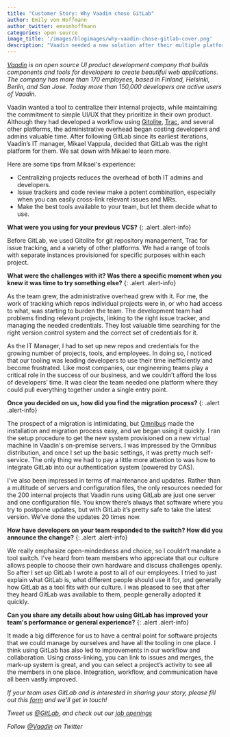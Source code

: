 ```yaml
---
title: "Customer Story: Why Vaadin chose GitLab"
author: Emily von Hoffmann
author_twitter: emvonhoffmann
categories: open source
image_title: '/images/blogimages/why-vaadin-chose-gitlab-cover.png'
description: "Vaadin needed a new solution after their multiple platforms began costing too much time and frustration."
---
```


_[Vaadin](https://vaadin.com) is an open source UI product development company that builds components and tools for developers to create beautiful web applications. The company has more than 170 employees, based in Finland, Helsinki, Berlin, and San Jose. Today more than 150,000 developers are active users of Vaadin._

<!-- more -->

Vaadin wanted a tool to centralize their internal projects, while maintaining the commitment to simple UI/UX that they prioritize in their own product. Although they had developed a workflow using [Gitolite](http://gitolite.com/gitolite/index.html), [Trac](https://trac.edgewall.org/), and several other platforms, the administrative overhead began costing developers and admins valuable time. After following GitLab since its earliest iterations, Vaadin’s IT manager, Mikael Vappula, decided that GitLab was the right platform for them. We sat down with Mikael to learn more.

Here are some tips from Mikael's experience:
* Centralizing projects reduces the overhead of both IT admins and developers.
* Issue trackers and code review make a potent combination, especially when you can easily cross-link relevant issues and MRs.
* Make the best tools available to your team, but let them decide what to use.

**What were you using for your previous VCS?**
{: .alert .alert-info}

Before GitLab, we used Gitolite for git repository management, Trac for issue tracking, and a variety of other platforms. We had a range of tools with separate instances provisioned for specific purposes within each project.

**What were the challenges with it? Was there a specific moment when you knew it was time to try something else?**
{: .alert .alert-info}

As the team grew, the administrative overhead grew with it. For me, the work of tracking which repos individual projects were in, or who had access to what, was starting to burden the team. The development team had problems finding relevant projects, linking to the right issue tracker, and managing the needed credentials. They lost valuable time searching for the right version control system and the correct set of credentials for it.

As the IT Manager, I had to set up new repos and credentials for the growing number of projects, tools, and employees. In doing so, I noticed that our tooling was leading developers to use their time inefficiently and become frustrated. Like most companies, our engineering teams play a critical role in the success of our business, and we couldn’t afford the loss of developers’ time. It was clear the team needed one platform where they could pull everything together under a single entry point.

**Once you decided on us, how did you find the migration process?**
{: .alert .alert-info}

The prospect of a migration is intimidating, but [Omnibus](https://gitlab.com/gitlab-org/omnibus-gitlab) made the installation and migration process easy, and we began using it quickly. I ran the setup procedure to get the new system provisioned on a new virtual machine in Vaadin's on-premise servers. I was impressed by the Omnibus distribution, and once I set up the basic settings, it was pretty much self-service. The only thing we had to pay a little more attention to was how to integrate GitLab into our authentication system (powered by CAS).

I've also been impressed in terms of maintenance and updates. Rather than a multitude of servers and configuration files, the only resources needed for the 200 internal projects that Vaadin runs using GitLab are just one server and one configuration file. You know there’s always that software where you try to postpone updates, but with GitLab it’s pretty safe to take the latest version. We’ve done the updates 20 times now.

**How have developers on your team responded to the switch? How did you announce the change?**
{: .alert .alert-info}

We really emphasize open-mindedness and choice, so I couldn’t mandate a tool switch. I've heard from team members who appreciate that our culture allows people to choose their own hardware and discuss challenges openly. So after I set up GitLab I wrote a post to all of our employees. I tried to just explain what GitLab is, what different people should use it for, and generally how GitLab as a tool fits with our culture. I was pleased to see that after they heard GitLab was available to them, people generally adopted it quickly.

**Can you share any details about how using GitLab has improved your team's performance or general experience?**
{: .alert .alert-info}

It made a big difference for us to have a central point for software projects that we could manage by ourselves and have all the tooling in one place. I think using GitLab has also led to improvements in our workflow and collaboration. Using cross-linking, you can link to issues and merges, the mark-up system is great, and you can select a project’s activity to see all the members in one place. Integration, workflow, and communication have all been vastly improved.


_If your team uses GitLab and is interested in sharing your story, please fill out this [form](https://docs.google.com/a/gitlab.com/forms/d/1K8ZTS1QvSSPos6mVh1ol8ZyagInYctX3fb9eglzeK70/edit) and we’ll get in touch!_

_Tweet us [@GitLab](https://twitter.com/gitlab), and check out our [job openings](/jobs/)_

_Follow [@Vaadin](https://twitter.com/vaadin?lang=en) on Twitter_
